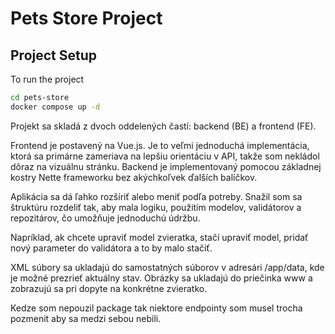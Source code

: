 # Pets Store Project

## Project Setup

To run the project

```bash
cd pets-store
docker compose up -d
```

Projekt sa skladá z dvoch oddelených častí: backend (BE) a frontend (FE).

Frontend je postavený na Vue.js. Je to veľmi jednoduchá implementácia, ktorá sa primárne zameriava na lepšiu orientáciu v API, takže som nekládol dôraz na vizuálnu stránku.
Backend je implementovaný pomocou základnej kostry Nette frameworku bez akýchkoľvek ďalších balíčkov.

Aplikácia sa dá ľahko rozšíriť alebo meniť podľa potreby. Snažil som sa štruktúru rozdeliť tak, aby mala logiku, použitím modelov, validátorov a repozitárov, čo umožňuje jednoduchú údržbu.

Napríklad, ak chcete upraviť model zvieratka, stačí upraviť model, pridať nový parameter do validátora a to by malo stačiť.


XML súbory sa ukladajú do samostatných súborov v adresári /app/data, kde je možné prezrieť aktuálny stav.
Obrázky sa ukladajú do priečinka www a zobrazujú sa pri dopyte na konkrétne zvieratko.

Kedze som nepouzil package tak niektore endpointy som musel trocha pozmenit aby sa medzi sebou nebili.